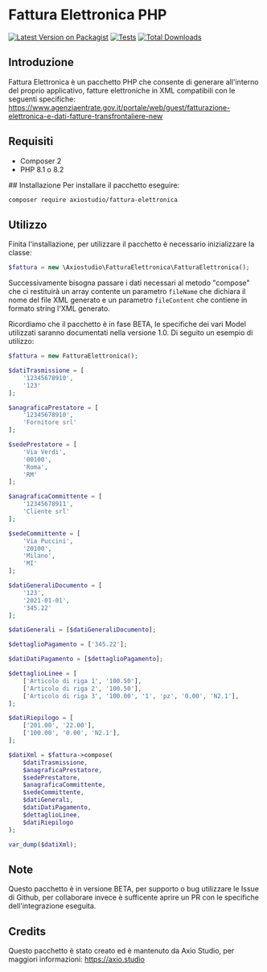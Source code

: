# Fattura Elettronica PHP

[![Latest Version on Packagist](https://img.shields.io/packagist/v/axiostudio/fattura-elettronica.svg?style=flat-square)](https://packagist.org/packages/axiostudio/fattura-elettronica)
[![Tests](https://github.com/axiostudio/fattura-elettronica/actions/workflows/tests.yml/badge.svg)](https://github.com/axiostudio/fattura-elettronica/actions/workflows/tests.yml)
[![Total Downloads](https://img.shields.io/packagist/dt/axiostudio/fattura-elettronica.svg?style=flat-square)](https://packagist.org/packages/axiostudio/fattura-elettronica)

## Introduzione

Fattura Elettronica è un pacchetto PHP che consente di generare all'interno del proprio applicativo, fatture elettroniche in XML compatibili con le seguenti specifiche: https://www.agenziaentrate.gov.it/portale/web/guest/fatturazione-elettronica-e-dati-fatture-transfrontaliere-new

## Requisiti

- Composer 2
- PHP 8.1 o 8.2

## Installazione
Per installare il pacchetto eseguire:

```bash
composer require axiostudio/fattura-elettronica
```

## Utilizzo

Finita l'installazione, per utilizzare il pacchetto è necessario inizializzare la classe:

```php
$fattura = new \Axiostudio\FatturaElettronica\FatturaElettronica();
```

Successivamente bisogna passare i dati necessari al metodo "compose" che ci restituirà un array contente un parametro `fileName` che dichiara il nome del file XML generato e un parametro `fileContent` che contiene in formato string l'XML generato.

Ricordiamo che il pacchetto è in fase BETA, le specifiche dei vari Model utilizzati saranno documentati nella versione 1.0. Di seguito un esempio di utilizzo:

```php
$fattura = new FatturaElettronica();

$datiTrasmissione = [
    '12345678910',
    '123'
];

$anagraficaPrestatore = [
    '12345678910',
    'Fornitore srl'
];

$sedePrestatore = [
    'Via Verdi',
    '00100',
    'Roma',
    'RM'
];

$anagraficaCommittente = [
    '12345678911',
    'Cliente srl'
];

$sedeCommittente = [
    'Via Puccini',
    '20100',
    'Milano',
    'MI'
];

$datiGeneraliDocumento = [
    '123',
    '2021-01-01',
    '345.22'
];

$datiGenerali = [$datiGeneraliDocumento];

$dettaglioPagamento = ['345.22'];

$datiDatiPagamento = [$dettaglioPagamento];

$dettaglioLinee = [
    ['Articolo di riga 1', '100.50'],
    ['Articolo di riga 2', '100.50'],
    ['Articolo di riga 3', '100.00', '1', 'pz', '0.00', 'N2.1'],
];

$datiRiepilogo = [
    ['201.00', '22.00'],
    ['100.00', '0.00', 'N2.1'],
];

$datiXml = $fattura->compose(
    $datiTrasmissione,
    $anagraficaPrestatore,
    $sedePrestatore,
    $anagraficaCommittente,
    $sedeCommittente,
    $datiGenerali,
    $datiDatiPagamento,
    $dettaglioLinee,
    $datiRiepilogo
);

var_dump($datiXml);
```

## Note

Questo pacchetto è in versione BETA, per supporto o bug utilizzare le Issue di Github, per collaborare invece è sufficente aprire un PR con le specifiche dell'integrazione eseguita.

## Credits

Questo pacchetto è stato creato ed è mantenuto da Axio Studio, per maggiori informazioni: https://axio.studio

<path class="logo-glifo" d="M398.5,193.6c-5-9.2-16.5-12.7-25.8-7.7l-83.4,45l-14.9-23.7l33.9-18.4c9.2-5,12.7-16.5,7.7-25.8
	c-5-9.2-16.5-12.7-25.8-7.7l-36.1,19.6l-64.8-103c-3.4-5.5-9.5-8.8-16-8.8s-12.6,3.3-16.1,8.9L6.2,312c-4.6,7.3-3.7,16.8,2.2,23.1
	c5.9,6.3,15.3,7.8,22.9,3.7l209.6-113.5l14.9,23.7l-99.5,53.7c-9.2,5-12.7,16.5-7.7,25.8c3.4,6.4,10,10,16.7,10c3.1,0,6.1-0.7,9-2.3
	L276,281.3l32.1,51c3.6,5.7,9.8,8.9,16.1,8.9c3.5,0,7-0.9,10.1-2.9c8.9-5.6,11.5-17.3,6-26.2l-30.7-48.8l81.2-43.8
	C400.1,214.3,403.5,202.8,398.5,193.6z M77,270.9l96.3-153.1l47.4,75.3L77,270.9z"></path>
